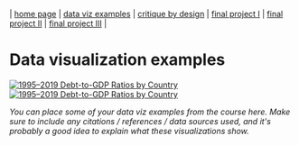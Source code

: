 | [home page](https://cmustudent.github.io/tswd-portfolio-templates/) | [data viz examples](dataviz-examples) | [critique by design](critique-by-design) | [final project I](final-project-part-one) | [final project II](final-project-part-two) | [final project III](final-project-part-three) |

# Data visualization examples

<div class='tableauPlaceholder' id='viz1757141746765' style='position: relative'><noscript><a href='#'><img alt='1995–2019 Debt-to-GDP Ratios by Country  ' src='https:&#47;&#47;public.tableau.com&#47;static&#47;images&#47;19&#47;1995-2023Debt-toGDP&#47;1995-2023debt-to-GDP&#47;1_rss.png' style='border: none' /></a></noscript><object class='tableauViz'  style='display:none;'><param name='host_url' value='https%3A%2F%2Fpublic.tableau.com%2F' />
  <param name='embed_code_version' value='3' /> <param name='site_root' value='' />
  <param name='name' value='1995-2023Debt-toGDP&#47;1995-2023debt-to-GDP' />
  <param name='tabs' value='no' /><param name='toolbar' value='yes' />
  <param name='static_image' value='https:&#47;&#47;public.tableau.com&#47;static&#47;images&#47;19&#47;1995-2023Debt-toGDP&#47;1995-2023debt-to-GDP&#47;1.png' /> 
  <param name='animate_transition' value='yes' />
  <param name='display_static_image' value='yes' /><param name='display_spinner' value='yes' />
  <param name='display_overlay' value='yes' />
  <param name='display_count' value='yes' />
  <param name='language' value='en-US' />
</object>
</div>

<script type="text/javascript">
  var divElement = document.getElementById("viz1757141746765");
  var vizElement = divElement.getElementsByTagName("object")[0];
  vizElement.style.width = "100%";
  vizElement.style.height = (divElement.offsetWidth * 0.75) + "px";
  var scriptElement = document.createElement("script");
  scriptElement.src = "https://public.tableau.com/javascripts/api/viz_v1.js";
  vizElement.parentNode.insertBefore(scriptElement, vizElement);
</script>

<div class='tableauPlaceholder' id='viz1757142789216' style='position: relative'>
  <noscript>
    <a href='#'>
      <img alt='1995–2019 Debt-to-GDP Ratios by Country'
           src='https://public.tableau.com/static/images/19/19952019Debt-to-GDPRatiosbyCountryMap/1995-2023debt-to-GDPMap/1_rss.png'
           style='border: none' />
    </a>
  </noscript>
  <object class='tableauViz' style='display:none;'>
    <param name='host_url' value='https%3A%2F%2Fpublic.tableau.com%2F' />
    <param name='embed_code_version' value='3' />
    <param name='site_root' value='' />
    <param name='name' value='19952019Debt-to-GDPRatiosbyCountryMap/1995-2023debt-to-GDPMap' />
    <param name='tabs' value='no' />
    <param name='toolbar' value='yes' />
    <param name='static_image' value='https://public.tableau.com/static/images/19/19952019Debt-to-GDPRatiosbyCountryMap/1995-2023debt-to-GDPMap/1.png' />
    <param name='animate_transition' value='yes' />
    <param name='display_static_image' value='yes' />
    <param name='display_spinner' value='yes' />
    <param name='display_overlay' value='yes' />
    <param name='display_count' value='yes' />
    <param name='language' value='en-US' />
    <param name='filter' value='publish=yes' />
  </object>
</div>

<script type='text/javascript'>
  var divElement = document.getElementById('viz1757142789216');
  var vizElement = divElement.getElementsByTagName('object')[0];
  vizElement.style.width = '100%';
  vizElement.style.height = (divElement.offsetWidth * 0.75) + 'px';
  var scriptElement = document.createElement('script');
  scriptElement.src = 'https://public.tableau.com/javascripts/api/viz_v1.js';
  vizElement.parentNode.insertBefore(scriptElement, vizElement);
</script>

_You can place some of your data viz examples from the course here.  Make sure to include any citations / references / data sources used, and it's probably a good idea to explain what these visualizations show._
